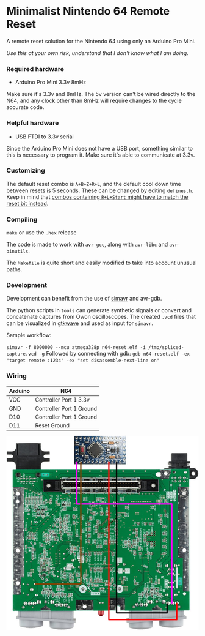 # Minimalist Nintendo 64 Remote Reset

A remote reset solution for the Nintendo 64 using only an Arduino Pro Mini.

*Use this at your own risk, understand that I don't know what I am doing.*

### Required hardware
- Arduino Pro Mini 3.3v 8mHz

Make sure it's 3.3v and 8mHz. The 5v version can't be wired directly to the N64, and any clock other than 8mHz will require changes to the cycle accurate code.

### Helpful hardware
- USB FTDI to 3.3v serial

Since the Arduino Pro Mini does not have a USB port, something similar to this is necessary to program it. Make sure it's able to communicate at 3.3v.

### Customizing

The default reset combo is `A+B+Z+R+L`, and the default cool down time between resets is 5 seconds. These can be changed by editing `defines.h`. Keep in mind that [combos containing `R+L+Start` might have to match the reset bit instead](https://www.qwertymodo.com/hardware-projects/n64/n64-controller).

### Compiling

`make` or use the `.hex` release

The code is made to work with `avr-gcc`, along with `avr-libc` and `avr-binutils`.

The `Makefile` is quite short and easily modified to take into account unusual paths.

### Development

Development can benefit from the use of [simavr](https://github.com/buserror/simavr) and avr-gdb.

The python scripts in `tools` can generate synthetic signals or convert and concatenate captures from Owon oscilloscopes. The created `.vcd` files that can be visualized in [gtkwave](https://gtkwave.sourceforge.net/) and used as input for `simavr`.

Sample workflow:

`simavr -f 8000000 --mcu atmega328p n64-reset.elf -i /tmp/spliced-capture.vcd -g`
Followed by connecting with gdb:
`gdb n64-reset.elf -ex "target remote :1234" -ex "set disassemble-next-line on"`

### Wiring

|Arduino|N64|
|--|--|
|VCC|Controller Port 1 3.3v|
|GND|Controller Port 1 Ground|
|D10|Controller Port 1 Ground|
|D11|Reset Ground|


![Wiring (not to scale)](/img/wiring.jpg)
